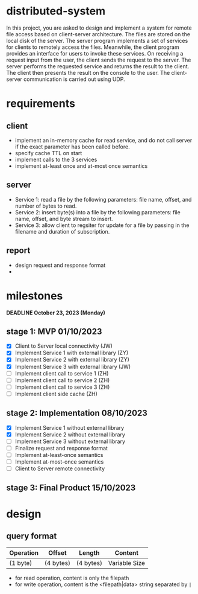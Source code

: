 # distributed-system

In this project, you are asked to design and implement a system for remote file
access based on client-server architecture. The files are stored on the local disk of
the server. The server program implements a set of services for clients to remotely
access the files. Meanwhile, the client program provides an interface for users to
invoke these services. On receiving a request input from the user, the client sends
the request to the server. The server performs the requested service and returns the
result to the client. The client then presents the result on the console to the user. The
client-server communication is carried out using UDP.

# requirements

## client

- implement an in-memory cache for read service, and do not call server if the exact parameter has been called before.
- specify cache TTL on start
- implement calls to the 3 services
- implement at-least once and at-most once semantics

## server

- Service 1: read a file by the following parameters: file name, offset, and number of bytes to read.
- Service 2: insert byte(s) into a file by the following parameters: file name, offset, and byte stream to insert.
- Service 3: allow client to regsiter for update for a file by passing in the filename and duration of subscription.

## report

- design request and response format
-

# milestones

**DEADLINE October 23, 2023 (Monday)**

## stage 1: MVP 01/10/2023

- [x] Client to Server local connectivity (JW)
- [x] Implement Service 1 with external library (ZY)
- [x] Implement Service 2 with external library (ZY)
- [x] Implement Service 3 with external library (JW)
- [ ] Implement client call to service 1 (ZH)
- [ ] Implement client call to service 2 (ZH)
- [ ] Implement client call to service 3 (ZH)
- [ ] Implement client side cache (ZH)

## stage 2: Implementation 08/10/2023

- [x] Implement Service 1 without external library
- [x] Implement Service 2 without external library
- [ ] Implement Service 3 without external library
- [ ] Finalize request and response format
- [ ] Implement at-least-once semantics
- [ ] Implement at-most-once semantics
- [ ] Client to Server remote connectivity

## stage 3: Final Product 15/10/2023


# design

## query format

| Operation | Offset    | Length    | Content       |
|-----------|-----------|-----------|---------------|
| (1 byte)  | (4 bytes) | (4 bytes) | Variable Size |

- for read operation, content is only the filepath
- for write operation, content is the <filepath|data> string separated by `|`


